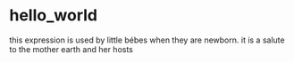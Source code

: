 # hello_world
this expression is used by little bébes when they are newborn. it is a salute to the mother earth and her hosts

